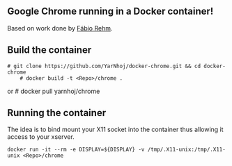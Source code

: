 ## Google Chrome running in a Docker container!

Based on work done by [Fábio Rehm](http://fabiorehm.com/blog/2014/09/11/running-gui-apps-with-docker/).

## Build the container

    # git clone https://github.com/YarNhoj/docker-chrome.git && cd docker-chrome
		# docker build -t <Repo>/chrome .
or
    # docker pull yarnhoj/chrome


## Running the container

The idea is to bind mount your X11 socket into the container thus allowing it access to your xserver.

    docker run -it --rm -e DISPLAY=${DISPLAY} -v /tmp/.X11-unix:/tmp/.X11-unix <Repo>/chrome

